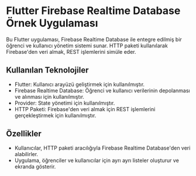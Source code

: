 # Flutter Firebase Realtime Database Örnek Uygulaması

Bu Flutter uygulaması, Firebase Realtime Database ile entegre edilmiş bir öğrenci ve kullanıcı yönetim sistemi sunar. HTTP paketi kullanılarak Firebase'den veri almak, REST işlemlerini simüle eder.

## Kullanılan Teknolojiler

- Flutter: Kullanıcı arayüzü geliştirmek için kullanılmıştır.
- Firebase Realtime Database: Öğrenci ve kullanıcı verilerinin depolanması ve alınması için kullanılmıştır.
- Provider: State yönetimi için kullanılmıştır.
- HTTP Paketi: Firebase'den veri almak için REST işlemlerini gerçekleştirmek için kullanılmıştır.

## Özellikler

- Kullanıcılar, HTTP paketi aracılığıyla Firebase Realtime Database'den veri alabilirler.
- Uygulama, öğrenciler ve kullanıcılar için ayrı ayrı listeler oluşturur ve ekranda gösterir.
